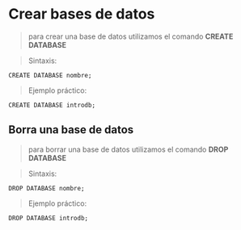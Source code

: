 # Crear bases de datos

> para crear una base de datos 
> utilizamos el comando **CREATE DATABASE**

> Sintaxis: 

    CREATE DATABASE nombre;    


> Ejemplo práctico: 
 
    CREATE DATABASE introdb;  


## Borra una base de datos

> para borrar una base de datos
> utilizamos el comando **DROP DATABASE**

> Sintaxis:

    DROP DATABASE nombre;    


> Ejemplo práctico:

    DROP DATABASE introdb;  

